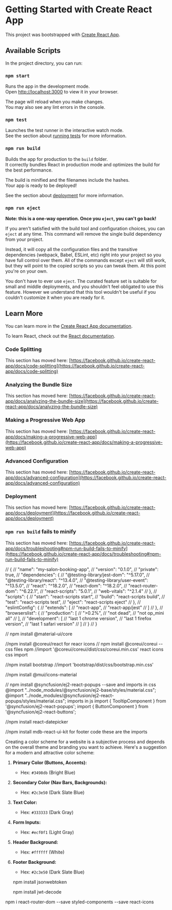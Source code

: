 # Getting Started with Create React App

This project was bootstrapped with [Create React App](https://github.com/facebook/create-react-app).

## Available Scripts

In the project directory, you can run:

### `npm start`

Runs the app in the development mode.\
Open [http://localhost:3000](http://localhost:3000) to view it in your browser.

The page will reload when you make changes.\
You may also see any lint errors in the console.

### `npm test`

Launches the test runner in the interactive watch mode.\
See the section about [running tests](https://facebook.github.io/create-react-app/docs/running-tests) for more information.

### `npm run build`

Builds the app for production to the `build` folder.\
It correctly bundles React in production mode and optimizes the build for the best performance.

The build is minified and the filenames include the hashes.\
Your app is ready to be deployed!

See the section about [deployment](https://facebook.github.io/create-react-app/docs/deployment) for more information.

### `npm run eject`

**Note: this is a one-way operation. Once you `eject`, you can't go back!**

If you aren't satisfied with the build tool and configuration choices, you can `eject` at any time. This command will remove the single build dependency from your project.

Instead, it will copy all the configuration files and the transitive dependencies (webpack, Babel, ESLint, etc) right into your project so you have full control over them. All of the commands except `eject` will still work, but they will point to the copied scripts so you can tweak them. At this point you're on your own.

You don't have to ever use `eject`. The curated feature set is suitable for small and middle deployments, and you shouldn't feel obligated to use this feature. However we understand that this tool wouldn't be useful if you couldn't customize it when you are ready for it.

## Learn More

You can learn more in the [Create React App documentation](https://facebook.github.io/create-react-app/docs/getting-started).

To learn React, check out the [React documentation](https://reactjs.org/).

### Code Splitting

This section has moved here: [https://facebook.github.io/create-react-app/docs/code-splitting](https://facebook.github.io/create-react-app/docs/code-splitting)

### Analyzing the Bundle Size

This section has moved here: [https://facebook.github.io/create-react-app/docs/analyzing-the-bundle-size](https://facebook.github.io/create-react-app/docs/analyzing-the-bundle-size)

### Making a Progressive Web App

This section has moved here: [https://facebook.github.io/create-react-app/docs/making-a-progressive-web-app](https://facebook.github.io/create-react-app/docs/making-a-progressive-web-app)

### Advanced Configuration

This section has moved here: [https://facebook.github.io/create-react-app/docs/advanced-configuration](https://facebook.github.io/create-react-app/docs/advanced-configuration)

### Deployment

This section has moved here: [https://facebook.github.io/create-react-app/docs/deployment](https://facebook.github.io/create-react-app/docs/deployment)

### `npm run build` fails to minify

This section has moved here: [https://facebook.github.io/create-react-app/docs/troubleshooting#npm-run-build-fails-to-minify](https://facebook.github.io/create-react-app/docs/troubleshooting#npm-run-build-fails-to-minify)

// {
// "name": "my-salon-booking-app",
// "version": "0.1.0",
// "private": true,
// "dependencies": {
// "@testing-library/jest-dom": "^5.17.0",
// "@testing-library/react": "^13.4.0",
// "@testing-library/user-event": "^13.5.0",
// "react": "^18.2.0",
// "react-dom": "^18.2.0",
// "react-router-dom": "^6.22.1",
// "react-scripts": "5.0.1",
// "web-vitals": "^2.1.4"
// },
// "scripts": {
// "start": "react-scripts start",
// "build": "react-scripts build",
// "test": "react-scripts test",
// "eject": "react-scripts eject"
// },
// "eslintConfig": {
// "extends": [
// "react-app",
// "react-app/jest"
// ]
// },
// "browserslist": {
// "production": [
// ">0.2%",
// "not dead",
// "not op_mini all"
// ],
// "development": [
// "last 1 chrome version",
// "last 1 firefox version",
// "last 1 safari version"
// ]
// }
// }

// npm install @material-ui/core

//npm install @coreui/react for reacr icons
// npm install @coreui/coreui -- css files npm
//import '@coreui/coreui/dist/css/coreui.min.css' react icons css import

//npm install bootstrap
//import 'bootstrap/dist/css/bootstrap.min.css'

//npm install @mui/icons-material

// npm install @syncfusion/ej2-react-popups --save
and imports  in css
@import "../node_modules/@syncfusion/ej2-base/styles/material.css";
@import "../node_modules/@syncfusion/ej2-react-popups/styles/material.css";
imports in js
import { TooltipComponent } from '@syncfusion/ej2-react-popups';
import { ButtonComponent } from '@syncfusion/ej2-react-buttons';

//npm install react-datepicker  

//npm install mdb-react-ui-kit   for footer code these are the imports




Creating a color scheme for a website is a subjective process and depends on the overall theme and branding you want to achieve. Here's a suggestion for a modern and attractive color scheme:

1. **Primary Color (Buttons, Accents):**
   - Hex: `#3498db` (Bright Blue)

2. **Secondary Color (Nav Bars, Backgrounds):**
   - Hex: `#2c3e50` (Dark Slate Blue)

3. **Text Color:**
   - Hex: `#333333` (Dark Gray)

4. **Form Inputs:**
   - Hex: `#ecf0f1` (Light Gray)

5. **Header Background:**
   - Hex: `#ffffff` (White)

6. **Footer Background:**
   - Hex: `#2c3e50` (Dark Slate Blue)


   npm install jsonwebtoken

   npm install jwt-decode

npm i react-router-dom --save styled-components --save react-icons

